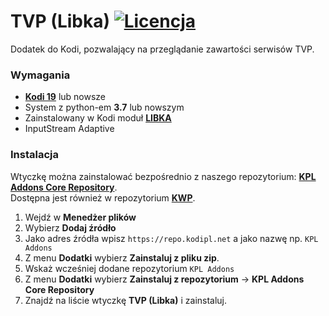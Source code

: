 # TVP (Libka) [![Licencja](https://img.shields.io/badge/Licencja-MIT-blue)](https://github.com/kpl-addons/plugin.video.kpl.tvp/blob/main/LICENSE)

Dodatek do Kodi, pozwalający na przeglądanie zawartości serwisów TVP.

### Wymagania
- **[Kodi 19](https://kodi.tv/download/)** lub nowsze
- System z python-em **3.7** lub nowszym
- Zainstalowany w Kodi moduł **[LIBKA](https://github.com/libka-pl/libka)**
- InputStream Adaptive

### Instalacja

Wtyczkę można zainstalować bezpośrednio z naszego repozytorium: **[KPL Addons Core Repository](https://repo.kodipl.net)**.  
Dostępna jest również w repozytorium **[KWP](https://k19.kwp.ovh)**.

1. Wejdź w __**Menedżer plików**__
2. Wybierz __**Dodaj źródło**__
3. Jako adres źródła wpisz `https://repo.kodipl.net` a jako nazwę np. `KPL Addons`
4. Z menu __**Dodatki**__ wybierz __**Zainstaluj z pliku zip**__.
5. Wskaż wcześniej dodane repozytorium `KPL Addons`
6. Z menu __**Dodatki**__ wybierz __**Zainstaluj z repozytorium**__ -> __**KPL Addons Core Repository**__
7. Znajdź na liście wtyczkę **TVP (Libka)** i zainstaluj.
